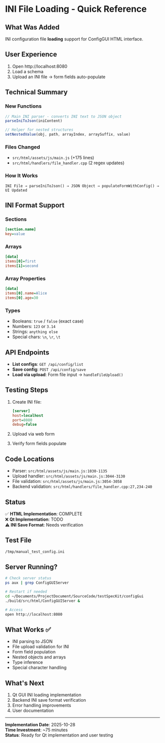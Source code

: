 # INI File Loading - Quick Reference

## What Was Added
INI configuration file **loading** support for ConfigGUI HTML interface.

## User Experience
1. Open http://localhost:8080
2. Load a schema
3. Upload an INI file → form fields auto-populate

## Technical Summary

### New Functions
```javascript
// Main INI parser - converts INI text to JSON object
parseIniToJson(iniContent)

// Helper for nested structures
setNestedValue(obj, path, arrayIndex, arraySuffix, value)
```

### Files Changed
- `src/html/assets/js/main.js` (+175 lines)
- `src/html/handlers/file_handler.cpp` (2 regex updates)

### How It Works
```
INI File → parseIniToJson() → JSON Object → populateFormWithConfig() → UI Updated
```

## INI Format Support

### Sections
```ini
[section.name]
key=value
```

### Arrays  
```ini
[data]
items[0]=first
items[1]=second
```

### Array Properties
```ini
[data]
items[0].name=Alice
items[0].age=30
```

### Types
- Booleans: `true` / `false` (exact case)
- Numbers: `123` or `3.14`
- Strings: `anything else`
- Special chars: `\n`, `\r`, `\t`

## API Endpoints
- **List configs**: `GET /api/config/list`
- **Save config**: `POST /api/config/save`
- **Load via upload**: Form file input → `handleFileUpload()`

## Testing Steps
1. Create INI file:
   ```ini
   [server]
   host=localhost
   port=8080
   debug=false
   ```

2. Upload via web form
3. Verify form fields populate

## Code Locations
- Parser: `src/html/assets/js/main.js:1030-1135`
- Upload handler: `src/html/assets/js/main.js:3044-3130`
- File validation: `src/html/assets/js/main.js:3054-3058`
- Backend validation: `src/html/handlers/file_handler.cpp:27,234-240`

## Status
✅ **HTML Implementation**: COMPLETE  
❌ **Qt Implementation**: TODO  
⚠️ **INI Save Format**: Needs verification

## Test File
```bash
/tmp/manual_test_config.ini
```

## Server Running?
```bash
# Check server status
ps aux | grep ConfigGUIServer

# Restart if needed
cd ~/Documents/ProjectDocument/SourceCode/testSpecKit/configGui
./build/src/html/ConfigGUIServer &

# Access
open http://localhost:8080
```

## What Works ✅
- INI parsing to JSON
- File upload validation for INI
- Form field population
- Nested objects and arrays
- Type inference
- Special character handling

## What's Next
1. Qt GUI INI loading implementation
2. Backend INI save format verification
3. Error handling improvements
4. User documentation

---
**Implementation Date**: 2025-10-28  
**Time Investment**: ~75 minutes  
**Status**: Ready for Qt implementation and user testing
